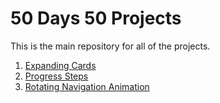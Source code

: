 # 50 Days 50 Projects
This is the main repository for all of the projects.

1. [Expanding Cards](https://github.com/raveeshsamkaria/50Days50Projects/tree/master/Expanding-Cards)
2. [Progress Steps](https://github.com/raveeshsamkaria/50Days50Projects/tree/master/Progress-Steps)
3. [Rotating Navigation Animation](https://github.com/raveeshsamkaria/50Days50Projects/tree/master/Rotating-Navigation-Animation)
